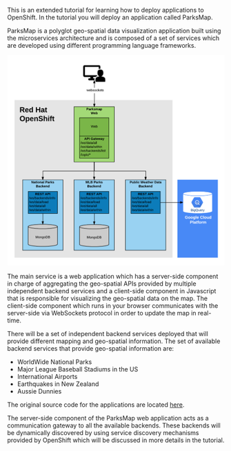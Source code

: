 This is an extended tutorial for learning how to deploy applications to OpenShift. In the tutorial you will deploy an application called ParksMap.

ParksMap is a polyglot geo-spatial data visualization application built using the microservices architecture and is composed of a set of services which are developed using different programming language frameworks.

![Application Architecture](../../assets/workshops/workshop-1/00-application-architecture.png)

The main service is a web application which has a server-side component in charge of aggregating the geo-spatial APIs provided by multiple independent backend services and a client-side component in Javascript that is responsible for visualizing the geo-spatial data on the map. The client-side component which runs in your browser communicates with the server-side via WebSockets protocol in order to update the map in real-time.

There will be a set of independent backend services deployed that will provide different mapping and geo-spatial information. The set of available backend services that provide geo-spatial information are:

* WorldWide National Parks
* Major League Baseball Stadiums in the US
* International Airports
* Earthquakes in New Zealand
* Aussie Dunnies

The original source code for the applications are located [here](https://github.com/openshift-roadshow/).

The server-side component of the ParksMap web application acts as a communication gateway to all the available backends. These backends will be dynamically discovered by using service discovery mechanisms provided by OpenShift which will be discussed in more details in the tutorial.
